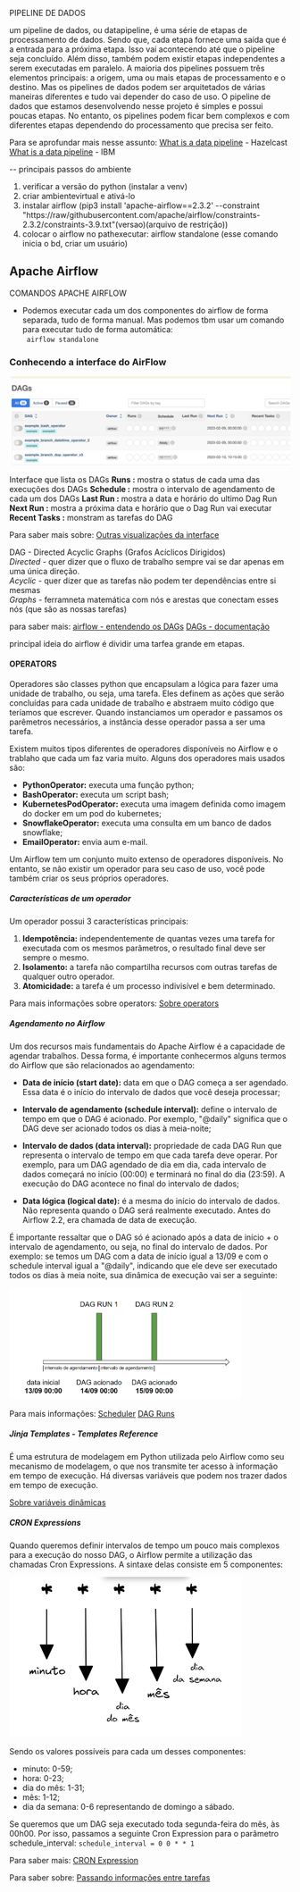 PIPELINE DE DADOS 

um pipeline de dados, ou datapipeline, é uma série de etapas de processamento de dados.
Sendo que, cada etapa fornece uma saída que é a entrada para a próxima etapa. Isso vai acontecendo
até que o pipeline seja concluído. Além disso, também podem existir etapas independentes a serem 
executadas em paralelo.
A maioria dos pipelines possuem três elementos principais: a origem, uma ou mais etapas de processamento 
e o destino. Mas os pipelines de dados podem ser arquitetados de várias maneiras diferentes e tudo
vai depender do caso de uso.
O pipeline de dados que estamos desenvolvendo nesse projeto é simples e possui poucas etapas. No entanto,
os pipelines podem ficar bem complexos e com diferentes etapas dependendo do processamento que precisa ser
feito.

Para se aprofundar mais nesse assunto:
[What is a data pipeline](https://hazelcast.com/glossary/data-pipeline/) - Hazelcast
[What is a data pipeline](https://www.ibm.com/topics/data-pipeline) - IBM


-- principais passos do ambiente
1. verificar a versão do python (instalar a venv)
2. criar ambientevirtual e ativá-lo
3. instalar airflow (pip3 install 'apache-airflow==2.3.2' --constraint "https://raw/githubusercontent.com/apache/airflow/constraints-2.3.2/constraints-3.9.txt"(versao)(arquivo de restrição))
4. colocar o airflow no pathexecutar: airflow standalone (esse comando inicia o bd, criar um usuário)


## Apache Airflow
COMANDOS APACHE AIRFLOW
* Podemos executar cada um dos componentes do airflow de forma separada, tudo de forma manual. Mas podemos tbm usar um comando para executar tudo de forma automática: <br>
<code> airflow standalone </code>

### Conhecendo a interface do AirFlow

![Interface airflow 1](/img/interface-airflow1.png)

Interface que lista os DAGs
**Runs :** mostra o status de cada uma das execuções dos DAGs
**Schedule :** mostra o intervalo de agendamento de cada um dos DAGs
**Last Run :** mostra a data e horário do ultimo Dag Run
**Next Run :** mostra a próxima data e horário que o Dag Run vai executar
**Recent Tasks :** monstram as tarefas do DAG

Para saber mais sobre:
[Outras visualizações da interface](https://airflow.apache.org/docs/apache-airflow/2.3.2/ui.html)

DAG - Directed Acyclic Graphs (Grafos Acíclicos Dirigidos) <br>
*Directed -* quer dizer que o fluxo de trabalho sempre vai se dar apenas em uma única direção. <br>
*Acyclic -* quer dizer que as tarefas não podem ter dependências entre si mesmas <br>
*Graphs -* ferramneta matemática com nós e arestas que conectam esses nós (que são as nossas tarefas)

para saber mais:
[airflow - entendendo os DAGs](https://www.alura.com.br/artigos/airflow-entendendo-dags)
[DAGs - documentação](https://airflow.apache.org/docs/apache-airflow/1.10.12/concepts.html#dags)

principal ideia do airflow é dividir uma tarfea grande em etapas.

#### OPERATORS
Operadores são classes python que encapsulam a lógica para fazer uma unidade de trabalho, ou seja, uma tarefa. Eles definem as ações que serão concluídas para cada unidade de trabalho e abstraem muito código que teríamos que escrever. Quando instanciamos um operador e passamos os parêmetros necessários, a instância desse operador passa a ser uma tarefa.

Existem muitos tipos diferentes de operadores disponíveis no Airflow e o trablaho que cada um faz varia muito. Alguns dos operadores mais usados são:
* **PythonOperator:** executa uma função python;
* **BashOperator:** executa um script bash;
* **KubernetesPodOperator:** executa uma imagem definida como imagem do docker em um pod do kubernetes;
* **SnowflakeOperator:** executa uma consulta em um banco de dados snowflake;
* **EmailOperator:** envia aum e-mail.

Um Airflow tem um conjunto muito extenso de operadores disponíveis. No entanto, se não existir um operador para seu caso de uso, você pode também criar os seus próprios operadores.

##### Características de um operador

Um operador possui 3 características principais:
1. **Idempotência:** independentemente de quantas vezes uma tarefa for executada com os mesmos parâmetros, o resultado final deve ser sempre o mesmo.
2. **Isolamento:** a tarefa não compartilha recursos com outras tarefas de qualquer outro operador.
3. **Atomicidade:** a tarefa é um processo indivisível e bem determinado.

Para mais informações sobre operators:
[Sobre operators](https://airflow.apache.org/docs/apache-airflow/2.3.2/concepts/operators.html)

##### Agendamento no Airflow
Um dos recursos mais fundamentais do Apache Airflow é a capacidade de agendar trabalhos. Dessa forma, é importante conhecermos alguns termos do Airflow que são relacionados ao agendamento:

* **Data de início (start date):** data em que o DAG começa a ser agendado. Essa data é o início do intervalo de dados que você deseja processar;

* **Intervalo de agendamento (schedule interval):** define o intervalo de tempo em que o DAG é acionado. Por exemplo, "@daily" significa que o DAG deve ser acionado todos os dias à meia-noite;

* **Intervalo de dados (data interval):** propriedade de cada DAG Run que representa o intervalo de tempo em que cada tarefa deve operar. Por exemplo, para um DAG agendado de dia em dia, cada intervalo de dados começará no início (00:00) e terminará no final do dia (23:59). A execução do DAG acontece no final do intervalo de dados;

* **Data lógica (logical date):** é a mesma do início do intervalo de dados. Não representa quando o DAG será realmente executado. Antes do Airflow 2.2, era chamada de data de execução.

É importante ressaltar que o DAG só é acionado após a data de início + o intervalo de agendamento, ou seja, no final do intervalo de dados. Por exemplo: se temos um DAG com a data de início igual a 13/09 e com o schedule interval igual a "@daily", indicando que ele deve ser executado todos os dias à meia noite, sua dinâmica de execução vai ser a seguinte:

![Scheduler](/img/dag-run-img.png)

Para mais informações:
[Scheduler](https://airflow.apache.org/docs/apache-airflow/2.2.3/concepts/scheduler.html)
[DAG Runs](https://airflow.apache.org/docs/apache-airflow/2.2.3/dag-run.html)


##### Jinja Templates - Templates Reference
É uma estrutura de modelagem em Python utilizada pelo Airflow como seu mecanismo de modelagem, o que nos transmite ter acesso à informação em tempo de execução. Há diversas variáveis que podem nos trazer dados em tempo de execução.

[Sobre variáveis dinâmicas](https://airflow.apache.org/docs/apache-airflow/2.3.2/templates-ref.html)

##### CRON Expressions

Quando queremos definir intervalos de tempo um pouco mais complexos para a execução do nosso DAG, o Airflow permite a utilização das chamadas Cron Expressions. A sintaxe delas consiste em 5 componentes:

![Cron Expression](/img/cron-expressions.png)

Sendo os valores possíveis para cada um desses componentes:

* minuto: 0-59;
* hora: 0-23;
* dia do mês: 1-31;
* mês: 1-12;
* dia da semana: 0-6 representando de domingo a sábado.

Se queremos que um DAG seja executado toda segunda-feira do mês, às 00h00. Por isso, passamos a seguinte Cron Expression para o parâmetro schedule_interval:
<code>schedule_interval = 0 0 * * 1</code>

Para saber mais:
[CRON Expression](https://en.wikipedia.org/wiki/Cron#CRON_expression)

Para saber sobre:
[Passando informações entre tarefas](https://airflow.apache.org/docs/apache-airflow/2.3.2/concepts/xcoms.html#custom-xcom-backends)




